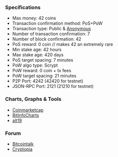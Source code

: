### Specifications
- Max money: 42 coins
- Transaction confirmation method: PoS+PoW
- Transaction type: Public & <a href="https://bitcointalk.org/index.php?topic=1502028.msg17092343#msg17092343" target="_blank">Anonymous</a>
- Number of transaction confirmation: 7
- Number of block confirmation: 42
- PoS reward: 0 coin // makes 42 an extremely rare
- Min stake age: 42 hours
- Max stake age: 420 days
- PoS target spacing: 7 minutes
- PoW algo type: Scrypt
- PoW reward: 0 coin + tx fees
- PoW target spacing: 21 minutes
- P2P Port: 4242 (42420 for testnet)
- JSON-RPC Port: 2121 (21210 for testnet)


### Charts, Graphs & Tools
- <a href="http://coinmarketcap.com/currencies/42-coin" target="_blank">Coinmarketcap</a>
- <a href="https://bitinfocharts.com/ru/markets/cryptopia/42-btc.html" target="_blank">BitInfoCharts</a>
- <a href="http://alt19.com" target="_blank">alt19</a>


### Forum
- <a href="https://bitcointalk.org/index.php?topic=1502028" target="_blank">Bitcointalk</a>
- <a href="https://www.cryptopia.co.nz/Forum/Thread/1097" target="_blank">Cryptopia</a>